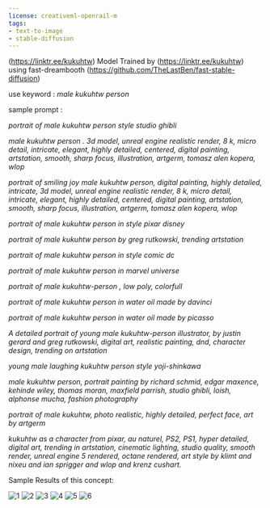 ```yaml
---
license: creativeml-openrail-m
tags:
- text-to-image
- stable-diffusion
---
```


(https://linktr.ee/kukuhtw)
Model Trained by (https://linktr.ee/kukuhtw) using fast-dreambooth (https://github.com/TheLastBen/fast-stable-diffusion)

use keyword : <i>male kukuhtw person</i>

sample prompt :

<i>portrait of male kukuhtw person style studio ghibli</i>

<i>male kukuhtw person . 3d model, unreal engine realistic render, 8 k, micro detail, intricate, elegant, highly detailed, centered, digital painting, artstation, smooth, sharp focus, illustration, artgerm, tomasz alen kopera, wlop</i>

<i>portrait of smiling joy male kukuhtw person, digital painting, highly detailed, intricate, 3d model, unreal engine realistic render, 8 k, micro detail, intricate, elegant, highly detailed, centered, digital painting, artstation, smooth, sharp focus, illustration, artgerm, tomasz alen kopera, wlop</i>

<i>portrait of male kukuhtw person  in style pixar disney</i>

<i>portrait of male kukuhtw person by greg rutkowski, trending artstation</i>

<i>portrait of male kukuhtw person in style comic dc</i>

<i>portrait of male kukuhtw person in marvel universe</i>

<i>portrait of male kukuhtw-person , low poly, colorfull</i>

<i>portrait of male kukuhtw person in water oil made by davinci</i>

<i>portrait of male kukuhtw person in water oil made by picasso</i>

<i>A detailed portrait of  young male kukuhtw-person illustrator, by justin gerard and greg rutkowski, digital art, realistic painting, dnd, character design, trending on artstation</i>

<i>young male laughing kukuhtw person style yoji-shinkawa</i>

<i>male kukuhtw person, portrait painting by richard schmid, edgar maxence, kehinde wiley, thomas moran, maxfield parrish, studio ghibli, loish, alphonse mucha, fashion photography </i>

<i>portrait of male kukuhtw, photo realistic, highly detailed, perfect face, art by artgerm </i>

<i>kukuhtw as a character from pixar, au naturel, PS2, PS1, hyper detailed, digital art, trending in artstation, cinematic lighting, studio quality, smooth render, unreal engine 5 rendered, octane rendered, art style by klimt and nixeu and ian sprigger and wlop and krenz cushart.</i>

Sample Results of this concept:

  ![1](https://huggingface.co/kukuhtw/kukuhtw-person/resolve/main/sample_images/00133-4094970585-portrait%20of%20smiling%20%20man%20kukuhtw%20person%2C%20warrior%2C%20superhero%2C%20digital%20painting%2C%20highly%20detailed%2C%20intricate%2C%203d%20model%2C%20unreal%20engi.png)
  ![2](https://huggingface.co/kukuhtw/kukuhtw-person/resolve/main/sample_images/00104-43185600-portrait%20of%20laughing%20kukuhtw%20person%2C%20soccer%20player%2C%20photorealistic%2C%20volumetric%20lighting.%20artstationhd%2C%20artstationhq%2C%20unreal%20engi.png)
  ![3](https://huggingface.co/kukuhtw/kukuhtw-person/resolve/main/sample_images/00098-3405378873-portrait%20of%20laughing%20kukuhtw%20person%2C%20basket%20player%20%2C%20photorealistic%2C%20volumetric%20lighting.%20artstationhd%2C%20artstationhq%2C%20unreal%20eng.png)
  ![4](https://huggingface.co/kukuhtw/kukuhtw-person/resolve/main/sample_images/00034-366386194-portrait%20of%20smiling%20%20young%20man%20joy%20kukuhtw%20person%2C%20digital%20painting%2C%20highly%20detailed%2C%20intricate%2C%203d%20model%2C%20unreal%20engine%20realist.png)
  ![5](https://huggingface.co/kukuhtw/kukuhtw-person/resolve/main/sample_images/download%20-%202022-12-19T165302.012.png)
  ![6](https://huggingface.co/kukuhtw/kukuhtw-person/resolve/main/sample_images/4938963%20(1).jpeg)
  
      
